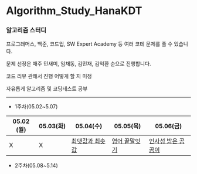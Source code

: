 # Algorithm_Study_HanaKDT
### 알고리즘 스터디

프로그래머스, 백준, 코드업, SW Expert Academy 등 여러 코테 문제를 풀 수 있습니다.

문제 선정은 매주 민새미, 임채동, 김민재, 김익환 순으로 진행합니다.

코드 리뷰 관해서 진행 어떻게 할 지 미정

자유롭게 알고리즘 및 코딩테스트 공부

-----


- 1주차(05.02~5.07)

|05.02 (월)|05.03(화)|05.04(수)|05.05(목)|05.06(금)|
|-------|-----|-----|-----|-----|
|X|X|[최댓값과 최솟값](https://school.programmers.co.kr/learn/courses/30/lessons/12939)|[영어 끝말잇기](https://school.programmers.co.kr/learn/courses/30/lessons/12981)|[인사성 밝은 곰곰이](https://www.acmicpc.net/problem/25192)|

- 2주차(05.08~5.14)
